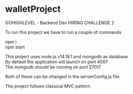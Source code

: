 # walletProject
GOHIGHLEVEL - Backend Dev HIRING CHALLENGE 2

To run this project we have to run a couple of commands

npm i  
npm start  

This project uses node.js v14.18.1 and mongodb as database  
By default the application will launch on port 4007  
The mongodb should be running on port 27017  

Both of these can be changed in the serverConfig.js file.  

The project follows classical MVC pattern.  
